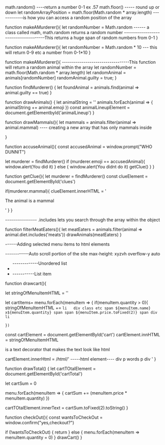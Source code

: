 
<!-- STUB -->
<!-- SECTION ANIMAL MURDER MYSTERY -->
math.random() ----return a number 0-1 ex .57
math.floor() ----- round up or down
let randomArrayPosition = math.floor(Math.random * array.length) ------------is how you can access a random position of the array

<!-- SECTION assign guilty -->
function makeAMurderer(){
  let randomNumber = Math.random ------ a class called math, math.random returns a random number
  --------------------------------------This returns a huge span of random numbers from 0-1
}

function makeAMurderer(){
  let randomNumber = Math.random * 10 --- this will return 0-9 etc a number from 0-1*10
}

function makeAMurderer(){  ----------------------------------This function will return a random animal within the array
  let randomNumber = math.floor(Math.random * array.length)
  let randomAnimal = animals[randomNumber]
  randomAnimal.guilty = true;
}

<!-- SECTION find murderer -->
function findMurderer() {
  let foundAnimal = animals.find(animal => animal.guilty == true)
}

<!-- SECTION draw lineup -->
function drawAnimals() {
    let animalString = ''
  animals.forEach(animal => {
    animalString += animal.emoji
  })
  const animalLineupElement =  document.getElementbyId('animalLineup')
}

<!-- SECTION find mammals -->
function drawMammals(){
  let mammals = animals.filter(animal => animal.mammal)  ---- creating a new array that has only mammals inside

}

<!-- SECTION accuse -->
function accuseAnimal(){
  const accusedAnimal = window.prompt("WHO DUNNIT")
  
  let murderer = findMurderer()
  if (murderer.emoji == accusedAnimal){
    window.alert(You did it)
  } else {
    window.alert(You didnt do it)
    getClue()
  }
}

<!-- SECTION  Get murderer clue -->
function getClue(){
  let murderer = findMurderer()
  const clueElement = document.getElementById('clues')

  if(murderer.mammal){
    clueElement.innerHTML =  '<p> The animal is a mammal</p>'
    }
}

<!-- SECTION filter meat eaters --> ---------------- .includes lets you search through the array within the object
function filterMeatEaters(){
  let meatEaters = animals.filter(animal => animal.diet.includes('meats'))
  drawAnimals(meatEaters)
}

<!-- STUB -->

<!-- SECTION PASTAS -->

------Adding selected menu items to html elements

<!-- NOTE auto scroll with in an element //really tall column -->
------------Auto scroll portion of the site
max-height: xyzvh
overflow-y  auto

<Ul id= "cart"> -------------Unordered list
<li><li> -----------List item
</ul>

function drawcart(){

  let stringOfMenuItemHTML = ''

  let cartItems= menu.forEach(menuItem => {
    if(menuItem.quantity > 0){
      stringOfMenuItemHTML += `
        li  
          div class etc
            span ${menuItem.name} x${menuItem.quantity} span
            span ${menuItem.price.toFixed(2)} span
          div
        li
      `

    })

  const cartElement = document.getElementById('cart')
  cartElement.innHTML = stringOfMenuItemHTML

  <!-- NOTE /*html*/ --> is a text decorator that makes the text look like html
  cartElement.innerHtml = /*html*/'
        -----html element----
        div
          p
            words
          p
        div
  '
}

function drawTotal() {
  let cartTOtalElement = document.getElementById('cartTotal')

  let cartSum = 0

  menu.forEach(menuItem => {
    cartSum += (menuItem.price * menuItem.quantity)
  })

  cartTOtalElement.innerText = cartSum.toFixed(2).toString()
}

function checkOut(){
  const wantsToCheckOut = window.confirm("yes,checkout?")

  if (!wantsToCheckOut) {
    return
  } else {
    menu.forEach(menuItem => menuItem.quantity = 0)
  }
  drawCart()
}
